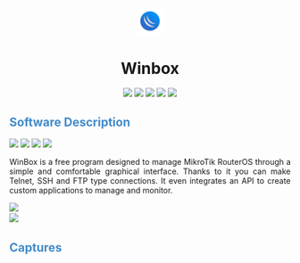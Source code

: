 <P align="center">
  <IMG src="ressources/images/WinBox.png" style="width:10%;">
</P>
<H1 align="center">Winbox</H1>
<P align="center">
  <IMG src="https://img.shields.io/badge/PlayOnLinux%20Version:%20-4.3.4%20-yellow">
  <IMG src="https://img.shields.io/badge/Wine%20Version:%20-9.0%20-red?logo=Windows">
  <IMG src="https://img.shields.io/badge/Wine%20OS:%20-Windows%2010%20-0078D4?logo=Windows">
  <IMG src="https://img.shields.io/badge/Arquitecture:%20-x86%20-black">
  <IMG src="https://img.shields.io/badge/OS%20Test:%20-Linux%20Mint%2021.3%20x64%20-green?logo=Linux&logoColor=white">
</P>
<H2 style="color:#428BCA;">Software Description</H2>
<P>
  <IMG src="https://img.shields.io/badge/Software%20Version:%20-3.40%20-green">
  <IMG src="https://img.shields.io/badge/Licence:%20-Free%20%E2%80%A2%20Proprietary-green">
  <IMG src="https://img.shields.io/badge/Category:%20-Network%20-blue">
  <IMG src="https://img.shields.io/badge/Company:%20-%20Mikrotik%20-blue">
</P>
<P align="justify">
  <A>WinBox is a free program designed to
manage MikroTik RouterOS through a simple and comfortable graphical interface. Thanks to it you can make Telnet, SSH and FTP type connections. It even integrates an API to create custom applications to manage and monitor.</A>
</P>
<A href="https://mikrotik.com">
    <IMG src="https://img.shields.io/badge/OFICIAL%20WEB%20SITE-0099cc?style=for-the-badge">
</A><BR>
<A href="https://mikrotik.com/download">
    <IMG src="https://img.shields.io/badge/Link%20to%20download%20the%20software-ffdd00?style=for-the-badge">
</A>
<H2 style="color:#428BCA;">Captures</H2>
